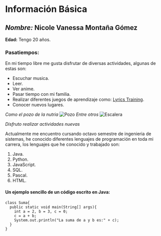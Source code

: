 # Información Básica
## *Nombre:* Nicole Vanessa Montaña Gómez

**Edad:** Tengo 20 años.

### Pasatiempos:
En mi tiempo libre me gusta disfrutar de diversas actividades, algunas de estas son:
- Escuchar musica.
- Leer.
- Ver anime.
- Pasar tiempo con mi familia.
- Realizar diferentes juegos de aprendizaje como:
[Lyrics Training](https://es.lyricstraining.com/).
- Conocer nuevos lugares.

*Como el pozo de la nutria*
![Pozo](https://user-images.githubusercontent.com/79550161/150664360-289af07d-7fc3-4f3a-8778-ae8172dac48e.jpeg)
*Entre otros*
![Escalera](https://user-images.githubusercontent.com/79550161/150664491-3679ddc6-39ba-4dc2-86fe-028f05bb7bfd.jpeg)

*Disfruto realizar actividades nuevas*

Actualmente me encuentro cursando octavo semestre de ingenieria de sistemas,
he conocido diferentes lenguajes de programación en toda mi carrera, los lenguajes
que he conocido y trabajado son:
1. Java.
2. Python.
3. JavaScript.
4. SQL.
5. Pascal.
6. HTML.

#### Un ejemplo sencillo de un código escrito en Java:

    class Suma{
      public static void main(String[] args){
        int a = 2, b = 3, c = 0;
        c = a + b;
        System.out.println("La suma de a y b es:" + c);
      }
    }

